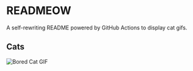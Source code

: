 # READMEOW

A self-rewriting README powered by GitHub Actions to display cat gifs.

## Cats

![Bored Cat GIF](https://media4.giphy.com/media/mlvseq9yvZhba/200.gif?cid=9acd02daziu4zas4yuzmt9nb168doaejoely4dw1f5mlew7i&ep=v1_gifs_search&rid=200.gif&ct=g)
